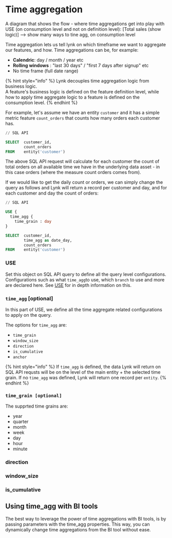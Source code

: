 # Time aggregation

A diagram that shows the flow - where time aggregations get into play with USE (on consumption level and not on definition level): \[Total sales (show logic)] --> show many ways to tine agg, on consumption level

Time aggregation lets us tell lynk on which timeframe we want to aggregate our features, and how. Time aggregations can be, for example:&#x20;

* **Calendric**:  day / month  / year etc
* **Rolling windows** : "last 30 days" / "first 7 days after signup" etc
* No time frame (full date range)

{% hint style="info" %}
Lynk decouples time aggregation logic from business logic.\
A feature's business logic is defined on the feature definition level, while how to apply time aggregate logic to a feature is defined on the consumption level.&#x20;
{% endhint %}

For example, let's assume we have an entity `customer` and it has a simple metric feature `count_orders` that counts how many orders each customer has.&#x20;

```sql
// SQL API

SELECT  customer_id,
        count_orders
FROM    entity('customer')

```

The above SQL API request will calculate for each customer the count of total orders on all available time we have in the underlying data asset - in this case orders (where the measure count orders comes from).

If we would like to get the daily count or orders, we can simply change the query as follows and Lynk will return a record per customer and day, and for each customer and day the count of orders:

```sql
// SQL API

USE {
  time_agg {
    time_grain : day
}

SELECT  customer_id,
        time_agg as date_day,
        count_orders
FROM    entity('customer')

```

### USE

Set this object on SQL API query to define all the query level configurations. Configurations such as what `time_agg`to use,  which `branch` to use and more are declared here. See [USE](sql-api/use.md) for in depth information on this.

### `time_agg` \[optional]

In this part of USE, we define all the time aggregate related configurations to apply on the query.

The options for `time_agg` are:

* `time_grain`
* `window_size`
* `direction`
* `is_cumulative`
* `anchor`

{% hint style="info" %}
If `time_agg` is defined, the data Lynk will return on SQL API requsts will be on the level of the main entity + the selected time grain. If no `time_agg` was defined, Lynk will return one record per `entity`.
{% endhint %}

### `time_grain [optional]`

The supprted time grains are:

* year
* quarter
* month
* week
* day
* hour
* minute

### direction

### window\_size

### is\_cumulative

## Using time\_agg with BI tools

The best way to leverage the power of time aggregations with BI tools, is by passing parameters with the time\_agg properties. This way, you can dynamically change time aggregations from the BI tool without ease.









